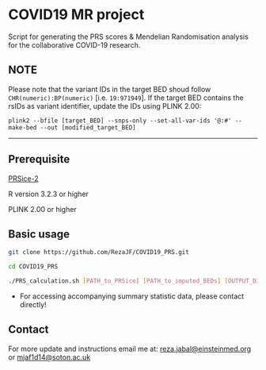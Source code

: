 # COVID19 MR project
Script for generating the PRS scores & Mendelian Randomisation analysis for the collaborative COVID-19 research.

## NOTE

Please note that the variant IDs in the target BED shoud follow `CHR(numeric):BP(numeric)` [i.e. `19:971949`].
If the target BED contains the rsIDs as variant identifier, update the IDs using PLINK 2.00:

``` plink2 --bfile [target_BED] --snps-only --set-all-var-ids '@:#' --make-bed --out [modified_target_BED] ```


--------------------------------------
## Prerequisite

[PRSice-2](https://www.prsice.info/)

R version 3.2.3 or higher

PLINK 2.00 or higher

## Basic usage

```bash
git clone https://github.com/RezaJF/COVID19_PRS.git

cd COVID19_PRS

./PRS_calculation.sh [PATH_to_PRSice] [PATH_to_imputed_BEDs] [OUTPUT_DIRECTORY]
```
- For accessing accompanying summary statistic data, please contact directly!

## Contact
For more update and instructions email me at: 
reza.jabal@einsteinmed.org or mjaf1d14@soton.ac.uk

